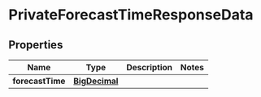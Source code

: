 
# PrivateForecastTimeResponseData

## Properties
Name | Type | Description | Notes
------------ | ------------- | ------------- | -------------
**forecastTime** | [**BigDecimal**](BigDecimal.md) |  | 



